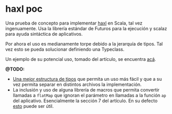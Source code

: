 # haxl poc

Una prueba de concepto para implementar [haxl](http://community.haskell.org/~simonmar/papers/haxl-icfp14.pdf) en Scala, tal vez ingenuamente. Usa la librería estándar de Futuros para la ejecución y scalaz para ayuda sintáctica de aplicativos.

Por ahora el uso es medianamente torpe debido a la jerarquía de tipos. Tal vez esto se pueda solucionar definiendo una Typeclass. 

Un ejemplo de su potencial uso, tomado del artículo, se encuentra [acá](https://github.com/miguel-vila/haxl-poc/blob/5b26a401313c3e9563aadec728f38ce57d22cee7/src/main/scala/saxl/Example.scala#L82).

**@TODO:**

* [Una mejor estructura de tipos](https://github.com/miguel-vila/haxl-poc/blob/4febb9f694621946c99df1e7528dc3bfadf6a8bc/src/main/scala/saxl/Fetch.scala#L7) que permita un uso más fácil y que a su vez permita separar en distintos archivos la implementación.
* La inclusión y uso de alguna librería de macros que permita convertir llamadas a `flatMap` que ignoran el parámetro en llamadas a la función `ap` del aplicativo. Esencialmente la sección 7 del artículo. En su defecto [esto](https://github.com/puffnfresh/wartremover#noneedformonad) puede ser útil.